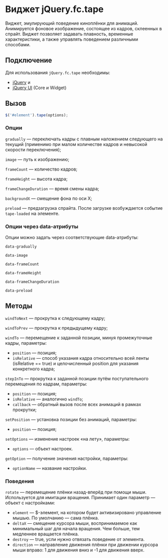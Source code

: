 # Виджет jQuery.fc.tape

Виджет, эмулирующий поведение киноплёнки для анимаций. Анимируется фоновое изображение,
состоящее из кадров, склеенных в спрайт. Виджет позволяет задавать плавность, временные
характеристики, а также управлять поведением различными способами.


## Подключение

Для использования `jQuery.fc.tape` необходимы:

* [jQuery](http://jquery.com/) и
* [jQuery UI](http://jqueryui.com/) (Core и Widget)


## Вызов

```js
$('#element').tape(options);
```

### Опции

`gradually` — переключать кадры с плавным наложением следующего на текущий (применимо при
малом количестве кадров и невысокой скорости переключения);

`image` — путь к изображению;

`frameCount` — количество кадров;

`frameHeight` — высота кадра;

`frameChangeDuration` — время смены кадра;

`backgroundX` — смещение фона по оси X;

`preload` — предзагрузка спрайта. После загрузке возбуждается событие `tape-loaded` на элементе.


### Опции через data-атрибуты

Опции можно задать через соответствующие data-атрибуты:

`data-gradually`

`data-image`

`data-frameCount`

`data-frameHeight`

`data-frameChangeDuration`

`data-preload`


## Методы

`windToNext` — прокрутка к следующему кадру;

`windToPrev` — прокрутка к предыдущему кадру;

`windTo` — перемещение к заданной позиции, минуя промежуточные кадры, параметры:

* `position` — позиция;
* `isRelative` — способ указания кадра относительно всей ленты (isRelative == true) и
целочисленный position для указания конкретного кадра;

`stepInTo` — прокрутка к заданной позиции путём поступательного перемещения по кадрам, параметры:

* `position` — позиция;
* `isRelative` — аналогично `windTo`;
* `callback` — обратный вызов после всех анимаций в рамках прокрутки;

`setPosition` — установка позиции без анимаций, параметры:

* `position` — позиция;

`setOptions` — изменение настроек «на лету», параметры:

* `options` — объект настроек.

`getOption` — получение значения настройки, параметры:

* `optionName` — название настройки.


### Поведения

`rotate` — перемещение плёнки назад-вперёд при помощи мыши. Используется для имитации вращения.
Принимает один параметр — объект с настройками:

* `element` — $-элемент, на котором будет активизировано управление мышью. По умолчанию — сама плёнка.
* `deltaX` — смещение курсора мыши, воспринимаемое как минимальный шаг для начала вращения.
Чем больше, тем медленнее вращается плёнка.
* `destroy` — true, усли нужно отвязать поведение от элемента.
* `direction` — направление движения плёнки при движении курсора мыши вправо: 1 для движения
вниз и -1 для движения вверх.

